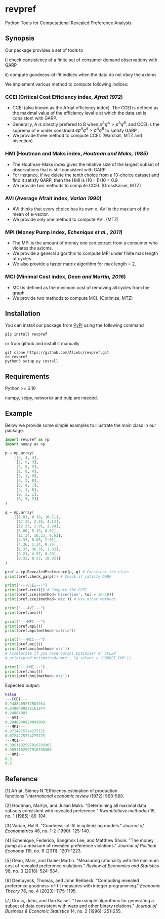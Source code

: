 # revpref

Python Tools for Computational Revealed Preference Analysis

## Synopsis

Our package provides a set of tools to

i) check consistency of a finite set of consumer demand observations with GARP

ii) compute goodness-of-fit indices when the data do not obey the axioms

We implement various method to compute following indices:

### CCEI (Critical Cost Efficiency index, *Afrait 1972*)

* CCEI (also known as the Afriat efficiency index). The CCEI is defined as the maximal value of the efficiency level e at which the data set is consistent with GARP.
* Generally, A is directly prefered to B when $p^Aq^A>p^Aq^B$, and CCEI is the suprema of e under constraint $e p^Aq^A>p^Aq^B$ to satisfy GARP .
* We provide three method to compute CCEI. (Warshall, MTZ and bisection)

### HMI (Houtman and Maks index, *Houtman and Maks, 1985*)

* The Houtman-Maks index gives the relative size of the largest subset of observations that is still consistent with GARP.
* For instance, if we delete the tenth choice from a 10-choice dataset and find it satisfy GARP, then the HMI is (10 - 1)/10 = 0.9
* We provide two methods to compute CCEI. (GrossKaiser, MTZ)

### AVI (Average Afrait index, *Varian 1990*)

* AVI thinks that every choice has its own e. AVI is the maxium of the mean of e-vector.
* We provide only one method to compute AVI. (MTZ)

### MPI (Money Pump index, *Echenique et al., 2011*)

* The MPI is the amount of money one can extract from a consumer who violates the axioms.
* We provide a general algorithm to compute MPI under finite max length of cycles.
* We also provide a faster matrix algorithm for max length = 2.

### MCI (Minimal Cost index, *Dean and Martin, 2016*)

* MCI is defined as the minimum cost of removing all cycles from the graph.
* We provide two methods to compute MCI. (Optimize, MTZ)

## Installation

You can install our package from [PyPI](https://pypi.org/) using the following command

```shell
pip install revpref
```

or from github and install it manually

```shell
git clone https://github.com/Aliebc/revpref.git
cd revpref
python3 setup.py install
```

## Requirements

Python >= 3.10

numpy, scipy, networkx and pulp are needed.

## Example

Below we provide some simple examples to illustrate the main class in our package.

```python
import revpref as rp
import numpy as np

p = np.array(
    [[4, 4, 4], 
     [1, 9, 3], 
     [2, 8, 3], 
     [1, 8, 4], 
     [3, 1, 9], 
     [3, 2, 8], 
     [8, 4, 1], 
     [4, 1, 8], 
     [9, 3, 1], 
     [8, 3, 2]]
)

q = np.array(
    [[1.81, 0.19, 10.51], 
     [17.28, 2.26, 4.13], 
     [12.33, 2.05, 2.99], 
     [6.06, 5.19, 0.62], 
     [11.34, 10.33, 0.63], 
     [4.33, 8.08, 2.61], 
     [4.36, 1.34, 9.76], 
     [1.37, 36.35, 1.02], 
     [3.21, 4.97, 6.20], 
     [0.32, 8.53, 10.92]]
)

pref = rp.RevealedPreference(p, q) # Construct the class
print(pref.check_garp()) # Check if satisfy GARP

print("---CCEI---")
print(pref.ccei()) # Compute the CCEI
print(pref.ccei(method='bisection', tol = 1e-10))
print(pref.ccei(method='mtz')) # Use other methods

print("---AVI---")
print(pref.avi())

print("---MPI---")
print(pref.mpi())
print(pref.mpi(method='matrix'))

print("---MCI---")
print(pref.mci())
print(pref.mci(method='mtz'))
# Accelerate if you have Gurobi Optimizer or CPLEX
# print(pref.mci(method='mtz', lp_solver = 'GUROBI_CMD')) 

print("---HMI---")
print(pref.hmi())
print(pref.hmi(method='mtz'))
```

Expected output:

```python
False
---CCEI---
0.9488409272581934
0.9488409272162244
0.94884093
---AVI---
0.9948840929999999
---MPI---
0.0724275724275725
0.0724275724275725
---MCI---
0.0051182597916708365
0.0051182597916708365
---HMI---
0.9
0.9
```

## Reference

[1]  Afriat, Sidney N."Efficiency estimation of production functions."*International economic review* (1972): 568-598.

[2]  Houtman, Martijn, and Julian Maks. "Determining all maximal data subsets consistent with revealed preference." *Kwantitatieve methoden* 19, no. 1 (1985): 89-104.

[3]  Varian, Hal R. "Goodness-of-fit in optimizing models." *Journal of Econometrics* 46, no. 1-2 (1990): 125-140. 

[4]  Echenique, Federico, Sangmok Lee, and Matthew Shum. "The money pump as a measure of revealed preference violations." *Journal of Political Economy* 119, no. 6 (2011): 1201-1223.

[5]  Dean, Mark, and Daniel Martin. "Measuring rationality with the minimum cost of revealed preference violations." *Review of Economics and Statistics* 98, no. 3 (2016): 524-534.

[6]  Demuynck, Thomas, and John Rehbeck. "Computing revealed preference goodness-of-fit measures with integer programming." *Economic Theory* 76, no. 4 (2023): 1175-1195.

[7]  Gross, John, and Dan Kaiser. "Two simple algorithms for generating a subset of data consistent with warp and other binary relations." *Journal of Business & Economic Statistics* 14, no. 2 (1996): 251-255.
